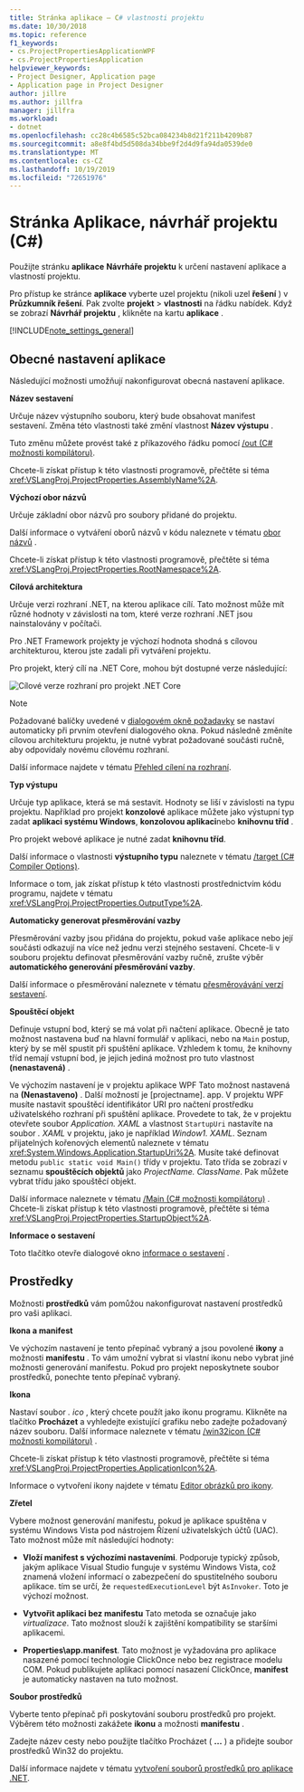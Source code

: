 ```yaml
---
title: Stránka aplikace – C# vlastnosti projektu
ms.date: 10/30/2018
ms.topic: reference
f1_keywords:
- cs.ProjectPropertiesApplicationWPF
- cs.ProjectPropertiesApplication
helpviewer_keywords:
- Project Designer, Application page
- Application page in Project Designer
author: jillre
ms.author: jillfra
manager: jillfra
ms.workload:
- dotnet
ms.openlocfilehash: cc28c4b6585c52bca084234b8d21f211b4209b87
ms.sourcegitcommit: a8e8f4bd5d508da34bbe9f2d4d9fa94da0539de0
ms.translationtype: MT
ms.contentlocale: cs-CZ
ms.lasthandoff: 10/19/2019
ms.locfileid: "72651976"
---
```

# <a name="application-page-project-designer-c"></a>Stránka Aplikace, návrhář projektu (C#)

Použijte stránku **aplikace** **Návrháře projektu** k určení nastavení aplikace a vlastností projektu.

Pro přístup ke stránce **aplikace** vyberte uzel projektu (nikoli uzel **řešení** ) v **Průzkumník řešení**. Pak zvolte **projekt**  > **vlastnosti** na řádku nabídek. Když se zobrazí **Návrhář projektu** , klikněte na kartu **aplikace** .

[!INCLUDE[note_settings_general](../../data-tools/includes/note_settings_general_md.md)]

## <a name="general-application-settings"></a>Obecné nastavení aplikace

Následující možnosti umožňují nakonfigurovat obecná nastavení aplikace.

**Název sestavení**

Určuje název výstupního souboru, který bude obsahovat manifest sestavení. Změna této vlastnosti také změní vlastnost **Název výstupu** .

Tuto změnu můžete provést také z příkazového řádku pomocí [/out (C# možnosti kompilátoru)](/dotnet/csharp/language-reference/compiler-options/out-compiler-option).

Chcete-li získat přístup k této vlastnosti programově, přečtěte si téma <xref:VSLangProj.ProjectProperties.AssemblyName%2A>.

**Výchozí obor názvů**

Určuje základní obor názvů pro soubory přidané do projektu.

Další informace o vytváření oborů názvů v kódu naleznete v tématu [obor názvů](/dotnet/csharp/language-reference/keywords/namespace) .

Chcete-li získat přístup k této vlastnosti programově, přečtěte si téma <xref:VSLangProj.ProjectProperties.RootNamespace%2A>.

**Cílová architektura**

Určuje verzi rozhraní .NET, na kterou aplikace cílí. Tato možnost může mít různé hodnoty v závislosti na tom, které verze rozhraní .NET jsou nainstalovány v počítači.

Pro .NET Framework projekty je výchozí hodnota shodná s cílovou architekturou, kterou jste zadali při vytváření projektu.

Pro projekt, který cílí na .NET Core, mohou být dostupné verze následující:

![Cílové verze rozhraní pro projekt .NET Core](../media/application-target-framework.png)

> [!NOTE]
> Požadované balíčky uvedené v [dialogovém okně požadavky](../../ide/reference/prerequisites-dialog-box.md) se nastaví automaticky při prvním otevření dialogového okna. Pokud následně změníte cílovou architekturu projektu, je nutné vybrat požadované součásti ručně, aby odpovídaly novému cílovému rozhraní.

Další informace najdete v tématu [Přehled cílení na rozhraní](../../ide/visual-studio-multi-targeting-overview.md).

**Typ výstupu**

Určuje typ aplikace, která se má sestavit. Hodnoty se liší v závislosti na typu projektu. Například pro projekt **konzolové** aplikace můžete jako výstupní typ zadat **aplikaci systému Windows**, **konzolovou aplikaci**nebo **knihovnu tříd** .

Pro projekt webové aplikace je nutné zadat **knihovnu tříd**.

Další informace o vlastnosti **výstupního typu** naleznete v tématu [/target (C# Compiler Options)](/dotnet/csharp/language-reference/compiler-options/target-compiler-option).

Informace o tom, jak získat přístup k této vlastnosti prostřednictvím kódu programu, najdete v tématu <xref:VSLangProj.ProjectProperties.OutputType%2A>.

**Automaticky generovat přesměrování vazby**

Přesměrování vazby jsou přidána do projektu, pokud vaše aplikace nebo její součásti odkazují na více než jednu verzi stejného sestavení. Chcete-li v souboru projektu definovat přesměrování vazby ručně, zrušte výběr **automatického generování přesměrování vazby**.

Další informace o přesměrování naleznete v tématu [přesměrovávání verzí sestavení](/dotnet/framework/configure-apps/redirect-assembly-versions).

**Spouštěcí objekt**

Definuje vstupní bod, který se má volat při načtení aplikace. Obecně je tato možnost nastavena buď na hlavní formulář v aplikaci, nebo na `Main` postup, který by se měl spustit při spuštění aplikace. Vzhledem k tomu, že knihovny tříd nemají vstupní bod, je jejich jediná možnost pro tuto vlastnost **(nenastavená)** .

Ve výchozím nastavení je v projektu aplikace WPF Tato možnost nastavená na **(Nenastaveno)** . Další možností je \[projectname]. app. V projektu WPF musíte nastavit spouštěcí identifikátor URI pro načtení prostředku uživatelského rozhraní při spuštění aplikace. Provedete to tak, že v projektu otevřete soubor *Application. XAML* a vlastnost `StartupUri` nastavíte na soubor *. XAML* v projektu, jako je například *Window1. XAML*. Seznam přijatelných kořenových elementů naleznete v tématu <xref:System.Windows.Application.StartupUri%2A>. Musíte také definovat metodu `public static void Main()` třídy v projektu. Tato třída se zobrazí v seznamu **spouštěcích objektů** jako *ProjectName. ClassName*. Pak můžete vybrat třídu jako spouštěcí objekt.

Další informace naleznete v tématu [/Main (C# možnosti kompilátoru)](/dotnet/csharp/language-reference/compiler-options/main-compiler-option) . Chcete-li získat přístup k této vlastnosti programově, přečtěte si téma <xref:VSLangProj.ProjectProperties.StartupObject%2A>.

**Informace o sestavení**

Toto tlačítko otevře dialogové okno [informace o sestavení](../../ide/reference/assembly-information-dialog-box.md) .

## <a name="resources"></a>Prostředky

Možnosti **prostředků** vám pomůžou nakonfigurovat nastavení prostředků pro vaši aplikaci.

**Ikona a manifest**

Ve výchozím nastavení je tento přepínač vybraný a jsou povolené **ikony** a možnosti **manifestu** . To vám umožní vybrat si vlastní ikonu nebo vybrat jiné možnosti generování manifestu. Pokud pro projekt neposkytnete soubor prostředků, ponechte tento přepínač vybraný.

**Ikona**

Nastaví soubor *. ico* , který chcete použít jako ikonu programu. Klikněte na tlačítko **Procházet** a vyhledejte existující grafiku nebo zadejte požadovaný název souboru. Další informace naleznete v tématu [/win32icon (C# možnosti kompilátoru)](/dotnet/csharp/language-reference/compiler-options/win32icon-compiler-option) .

Chcete-li získat přístup k této vlastnosti programově, přečtěte si téma <xref:VSLangProj.ProjectProperties.ApplicationIcon%2A>.

Informace o vytvoření ikony najdete v tématu [Editor obrázků pro ikony](/cpp/windows/image-editor-for-icons).

**Zřetel**

Vybere možnost generování manifestu, pokud je aplikace spuštěna v systému Windows Vista pod nástrojem Řízení uživatelských účtů (UAC). Tato možnost může mít následující hodnoty:

- **Vloží manifest s výchozími nastaveními**. Podporuje typický způsob, jakým aplikace Visual Studio funguje v systému Windows Vista, což znamená vložení informací o zabezpečení do spustitelného souboru aplikace. tím se určí, že `requestedExecutionLevel` být `AsInvoker`. Toto je výchozí možnost.

- **Vytvořit aplikaci bez manifestu** Tato metoda se označuje jako *virtualizace*. Tato možnost slouží k zajištění kompatibility se staršími aplikacemi.

- **Properties\app.manifest**. Tato možnost je vyžadována pro aplikace nasazené pomocí technologie ClickOnce nebo bez registrace modelu COM. Pokud publikujete aplikaci pomocí nasazení ClickOnce, **manifest** je automaticky nastaven na tuto možnost.

**Soubor prostředků**

Vyberte tento přepínač při poskytování souboru prostředků pro projekt. Výběrem této možnosti zakážete **ikonu** a možnosti **manifestu** .

Zadejte název cesty nebo použijte tlačítko Procházet ( **...** ) a přidejte soubor prostředků Win32 do projektu.

Další informace najdete v tématu [vytvoření souborů prostředků pro aplikace .NET](/dotnet/framework/resources/creating-resource-files-for-desktop-apps).
